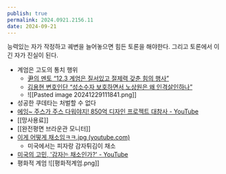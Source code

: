 ```yaml
---
publish: true
permalink: 2024.0921.2156.11
date: 2024-09-21
---
```

능력있는 자가 작정하고 궤변을 늘어놓으면 힘든 토론을 해야한다.
그리고 토론에서 이긴 자가 진실이 된다.
- 계엄은 고도의 통치 행위
	- [尹의 멘토 “12.3 계엄은 질서있고 절제력 갖춘 힘의 행사”](https://v.daum.net/v/20241228201507932?fbclid=IwZXh0bgNhZW0CMTEAAR3K6D-b6XMRkWijBdKLoHIy8TMOFpnjLkOs3AOgJ-M6M9xcIr7G_J0vLWQ_aem_sS5LUZW9WuT_QfkdBWKlAw)
	- [김용현 변호인단 “성소수자 보호하면서 노상원은 왜 인격살인하나”](https://www.hani.co.kr/arti/society/society_general/1175180.html)
	- ![[Pasted image 20241229111841.png]]
- 성공한 쿠데타는 처벌할 수 없다
- [에잉~ 주스가 주스 다워야지! 850억 디자인 프로젝트 대참사 - YouTube](https://www.youtube.com/watch?v=JRL8tQ8UUJ4&t=729s)
- [[망사용료]]
- [[완전평면 브라운관 모니터]]
- [이게 어떻게 채소임ㅋㅋ.jpg (youtube.com)](https://www.youtube.com/shorts/1hKiFgym1cM)
	- 미국에서는 피자랑 감자튀김이 채소
- [미국의 고민, '감자는 채소인가?' - YouTube](https://www.youtube.com/watch?v=nEQojvXJZV4)
- 평화적 계엄 ![[평화적계엄.png]]